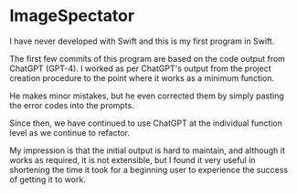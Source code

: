 # ImageSpectator

I have never developed with Swift and this is my first program in Swift.

The first few commits of this program are based on the code output from ChatGPT (GPT-4).
I worked as per ChatGPT's output from the project creation procedure to the point where it works as a minimum function.

He makes minor mistakes, but he even corrected them by simply pasting the error codes into the prompts.

Since then, we have continued to use ChatGPT at the individual function level as we continue to refactor.

My impression is that the initial output is hard to maintain, and although it works as required, it is not extensible, but I found it very useful in shortening the time it took for a beginning user to experience the success of getting it to work.






